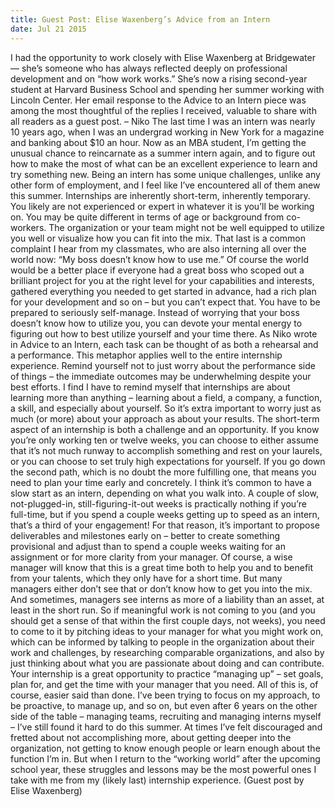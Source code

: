 ```yaml
---
title: Guest Post: Elise Waxenberg’s Advice from an Intern
date: Jul 21 2015
---
```


I had the opportunity to work closely with Elise Waxenberg at Bridgewater — she’s someone who has always reflected deeply on professional development and on “how work works.” She’s now a rising second-year student at Harvard Business School and spending her summer working with Lincoln Center. Her email response to the Advice to an Intern piece was among the most thoughtful of the replies I received, valuable to share with all readers as a guest post. – Niko The last time I was an intern was nearly 10 years ago, when I was an undergrad working in New York for a magazine and banking about $10 an hour. Now as an MBA student, I’m getting the unusual chance to reincarnate as a summer intern again, and to figure out how to make the most of what can be an excellent experience to learn and try something new. Being an intern has some unique challenges, unlike any other form of employment, and I feel like I’ve encountered all of them anew this summer. Internships are inherently short-term, inherently temporary. You likely are not experienced or expert in whatever it is you’ll be working on. You may be quite different in terms of age or background from co-workers. The organization or your team might not be well equipped to utilize you well or visualize how you can fit into the mix. That last is a common complaint I hear from my classmates, who are also interning all over the world now: “My boss doesn’t know how to use me.” Of course the world would be a better place if everyone had a great boss who scoped out a brilliant project for you at the right level for your capabilities and interests, gathered everything you needed to get started in advance, had a rich plan for your development and so on – but you can’t expect that. You have to be prepared to seriously self-manage. Instead of worrying that your boss doesn’t know how to utilize you, you can devote your mental energy to figuring out how to best utilize yourself and your time there. As Niko wrote in Advice to an Intern, each task can be thought of as both a rehearsal and a performance. This metaphor applies well to the entire internship experience. Remind yourself not to just worry about the performance side of things – the immediate outcomes may be underwhelming despite your best efforts. I find I have to remind myself that internships are about learning more than anything – learning about a field, a company, a function, a skill, and especially about yourself. So it’s extra important to worry just as much (or more) about your approach as about your results. The short-term aspect of an internship is both a challenge and an opportunity. If you know you’re only working ten or twelve weeks, you can choose to either assume that it’s not much runway to accomplish something and rest on your laurels, or you can choose to set truly high expectations for yourself. If you go down the second path, which is no doubt the more fulfilling one, that means you need to plan your time early and concretely. I think it’s common to have a slow start as an intern, depending on what you walk into. A couple of slow, not-plugged-in, still-figuring-it-out weeks is practically nothing if you’re full-time, but if you spend a couple weeks getting up to speed as an intern, that’s a third of your engagement! For that reason, it’s important to propose deliverables and milestones early on – better to create something provisional and adjust than to spend a couple weeks waiting for an assignment or for more clarity from your manager. Of course, a wise manager will know that this is a great time both to help you and to benefit from your talents, which they only have for a short time. But many managers either don’t see that or don’t know how to get you into the mix. And sometimes, managers see interns as more of a liability than an asset, at least in the short run. So if meaningful work is not coming to you (and you should get a sense of that within the first couple days, not weeks), you need to come to it by pitching ideas to your manager for what you might work on, which can be informed by talking to people in the organization about their work and challenges, by researching comparable organizations, and also by just thinking about what you are passionate about doing and can contribute. Your internship is a great opportunity to practice “managing up” – set goals, plan for, and get the time with your manager that you need. All of this is, of course, easier said than done. I’ve been trying to focus on my approach, to be proactive, to manage up, and so on, but even after 6 years on the other side of the table – managing teams, recruiting and managing interns myself – I’ve still found it hard to do this summer. At times I’ve felt discouraged and fretted about not accomplishing more, about getting deeper into the organization, not getting to know enough people or learn enough about the function I’m in. But when I return to the “working world” after the upcoming school year, these struggles and lessons may be the most powerful ones I take with me from my (likely last) internship experience. (Guest post by Elise Waxenberg)
